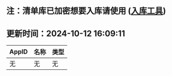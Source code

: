 ## 注：清单库已加密想要入库请使用 ([入库工具](https://github.com/BlankTMing/ManifestAutoUpdate/releases))

## 更新时间：2024-10-12 16:09:11
| AppID | 名称 | 类型  |
| :-------------------- | :----------------------------- | :----------- |
| 无 | 无 | 无 |
